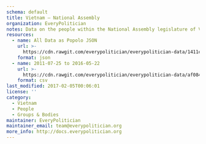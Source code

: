 ```yaml
---
schema: default
title: Vietnam — National Assembly
organization: EveryPolitician
notes: Data on the people within the National Assembly legislature of Vietnam.
resources:
  - name: All Data as Popolo JSON
    url: >-
      https://cdn.rawgit.com/everypolitician/everypolitician-data/1411c20fe20d232d48eb7a9f81a4bd1d0bf4163c/data/Vietnam/National_Assembly/ep-popolo-v1.0.json
    format: json
  - name: 2011-07-25 to 2016-05-22
    url: >-
      https://cdn.rawgit.com/everypolitician/everypolitician-data/af084939728d3be27acd780a857c03811d59e89f/data/Vietnam/National_Assembly/term-13.csv
    format: csv
last_modified: 2017-02-05T00:06:01
license: ''
category:
  - Vietnam
  - People
  - Groups & Bodies
maintainer: EveryPolitician
maintainer_email: team@everypolitician.org
more_info: http://docs.everypolitician.org
---
```


